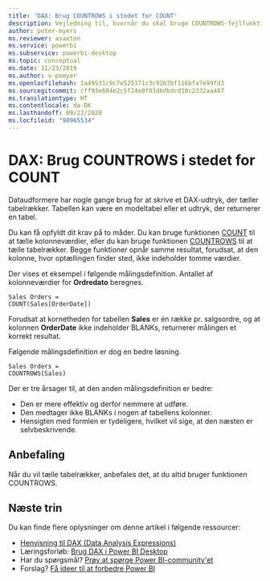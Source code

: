 ```yaml
---
title: 'DAX: Brug COUNTROWS i stedet for COUNT'
description: Vejledning til, hvornår du skal bruge COUNTROWS-fejlfunktioner.
author: peter-myers
ms.reviewer: asaxton
ms.service: powerbi
ms.subservice: powerbi-desktop
ms.topic: conceptual
ms.date: 11/23/2019
ms.author: v-pemyer
ms.openlocfilehash: 1a49531c9c7e525371c3c92b7bf116bfa7e99fd3
ms.sourcegitcommit: cff93e604e2c5f24e0f03d6dbdcd10c2332aa487
ms.translationtype: HT
ms.contentlocale: da-DK
ms.lasthandoff: 09/22/2020
ms.locfileid: "90965534"
---
```

# <a name="dax-use-countrows-instead-of-count"></a>DAX: Brug COUNTROWS i stedet for COUNT

Dataudformere har nogle gange brug for at skrive et DAX-udtryk, der tæller tabelrækker. Tabellen kan være en modeltabel eller et udtryk, der returnerer en tabel.

Du kan få opfyldt dit krav på to måder. Du kan bruge funktionen [COUNT](/dax/count-function-dax) til at tælle kolonneværdier, eller du kan bruge funktionen [COUNTROWS](/dax/countrows-function-dax) til at tælle tabelrækker. Begge funktioner opnår samme resultat, forudsat, at den kolonne, hvor optællingen finder sted, ikke indeholder tomme værdier.

Der vises et eksempel i følgende målingsdefinition. Antallet af kolonneværdier for **Ordredato** beregnes.

```dax
Sales Orders =
COUNT(Sales[OrderDate])
```

Forudsat at kornetheden for tabellen **Sales** er én række pr. salgsordre, og at kolonnen **OrderDate** ikke indeholder BLANKs, returnerer målingen et korrekt resultat.

Følgende målingsdefinition er dog en bedre løsning.

```dax
Sales Orders =
COUNTROWS(Sales)
```

Der er tre årsager til, at den anden målingsdefinition er bedre:

- Den er mere effektiv og derfor nemmere at udføre.
- Den medtager ikke BLANKs i nogen af tabellens kolonner.
- Hensigten med formlen er tydeligere, hvilket vil sige, at den næsten er selvbeskrivende.

## <a name="recommendation"></a>Anbefaling

Når du vil tælle tabelrækker, anbefales det, at du altid bruger funktionen COUNTROWS.

## <a name="next-steps"></a>Næste trin

Du kan finde flere oplysninger om denne artikel i følgende ressourcer:

- [Henvisning til DAX (Data Analysis Expressions)](/dax/)
- Læringsforløb: [Brug DAX i Power BI Desktop](/learn/paths/dax-power-bi/)
- Har du spørgsmål? [Prøv at spørge Power BI-community'et](https://community.powerbi.com/)
- Forslag? [Få ideer til at forbedre Power BI](https://ideas.powerbi.com)